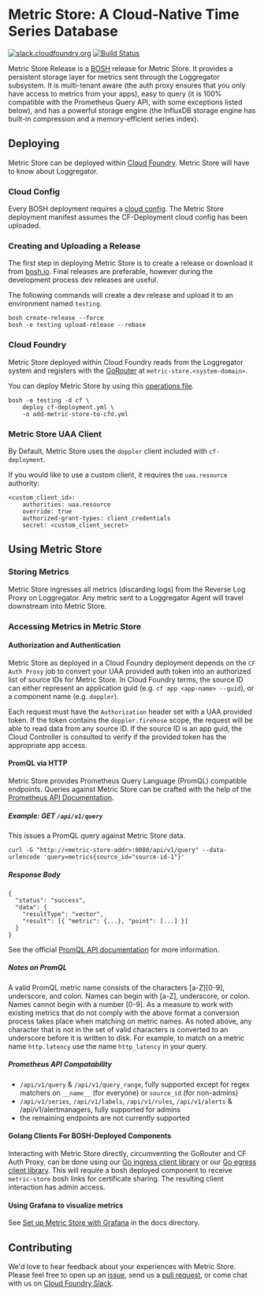 # Metric Store: A Cloud-Native Time Series Database
[![slack.cloudfoundry.org][slack-badge]][slack-channel] [![Build Status](https://github.com/cloudfoundry/metric-store-release/workflows/Test%20Everything/badge.svg)](https://github.com/cloudfoundry/metric-store-release/actions)

Metric Store Release is a [BOSH][bosh] release for Metric Store. It provides a persistent storage layer for metrics sent through the Loggregator subsystem. It is multi-tenant aware (the auth proxy ensures that you only have access to metrics from your apps), easy to query (it is 100% compatible with the Prometheus Query API, with some exceptions listed below), and has a powerful storage engine (the InfluxDB storage engine has built-in compression and a memory-efficient series index).

## Deploying

Metric Store can be deployed within [Cloud Foundry][cfd]. Metric Store will have to know about Loggregator.

### Cloud Config

Every BOSH deployment requires a [cloud config](https://bosh.io/docs/cloud-config.html). The Metric Store deployment manifest assumes the CF-Deployment cloud config has been uploaded.

### Creating and Uploading a Release

The first step in deploying Metric Store is to create a release or download it from [bosh.io][bosh-io-release]. Final releases are preferable, however during the development process dev releases are useful.

The following commands will create a dev release and upload it to an environment named `testing`.
```
bosh create-release --force
bosh -e testing upload-release --rebase
```

### Cloud Foundry

Metric Store deployed within Cloud Foundry reads from the Loggregator system and registers with the [GoRouter](https://github.com/cloudfoundry/gorouter) at `metric-store.<system-domain>`.

You can deploy Metric Store by using this
[operations file][ops-file].

```
bosh -e testing -d cf \
    deploy cf-deployment.yml \
    -o add-metric-store-to-cfd.yml
```

### Metric Store UAA Client
By Default, Metric Store uses the `doppler` client included with `cf-deployment`.

If you would like to use a custom client, it requires the `uaa.resource` authority:
```
<custom_client_id>:
    authorities: uaa.resource
    override: true
    authorized-grant-types: client_credentials
    secret: <custom_client_secret>
```

## Using Metric Store

### Storing Metrics
Metric Store ingresses all metrics (discarding logs) from the Reverse Log
Proxy on Loggregator. Any metric sent to a Loggregator Agent will travel
downstream into Metric Store.

### Accessing Metrics in Metric Store

#### Authorization and Authentication
Metric Store as deployed in a Cloud Foundry deployment depends on the
`CF Auth Proxy` job to convert your UAA provided auth token into an authorized
list of source IDs for Metric Store. In Cloud Foundry terms, the source ID can either represent an application
guid (e.g. `cf app <app-name> --guid`), or a component name (e.g. `doppler`).

Each request must have the `Authorization` header set with a UAA provided token.
If the token contains the `doppler.firehose` scope, the request will be able
to read data from any source ID.
If the source ID is an app guid, the Cloud Controller is consulted to verify
if the provided token has the appropriate app access.

#### PromQL via HTTP
Metric Store provides Prometheus Query Language (PromQL) compatible endpoints.
Queries against Metric Store can be crafted with the help of the [Prometheus API
Documentation][promql].

##### Example: **GET** `/api/v1/query`

This issues a PromQL query against Metric Store data.

```
curl -G "http://<metric-store-addr>:8080/api/v1/query" --data-urlencode 'query=metrics{source_id="source-id-1"}'
```

##### Response Body
```
{
  "status": "success",
  "data": {
    "resultType": "vector",
    "result": [{ "metric": {...}, "point": [...] }]
  }
}
```
See the official [PromQL API documentation][promql] for more information.

##### Notes on PromQL
A valid PromQL metric name consists of the characters [a-Z][0-9], underscore, and colon. Names can begin with [a-Z], underscore, or colon. Names cannot begin with a number [0-9].
As a measure to work with existing metrics that do not comply with the above format a conversion process takes place when matching on metric names.
As noted above, any character that is not in the set of valid characters is converted to an underscore before it is written to disk. For example, to match on a metric name `http.latency` use the name `http_latency` in your query.

##### Prometheus API Compatability
- `/api/v1/query` & `/api/v1/query_range`, fully supported except for regex
  matchers on `__name__` (for everyone) or `source_id` (for non-admins)
- `/api/v1/series`, `/api/v1/labels`, `/api/v1/rules`, `/api/v1/alerts` &
  /api/v1/alertmanagers, fully supported for admins
- the remaining endpoints are not currently supported

#### Golang Clients For BOSH-Deployed Components
Interacting with Metric Store directly, circumventing the GoRouter and CF Auth
Proxy, can be done using our [Go ingress client library][ingressclient] or our
[Go egress client library][egressclient]. This will require a bosh deployed
component to receive `metric-store` bosh links for certificate sharing. The
resulting client interaction has admin access.

#### Using Grafana to visualize metrics

See [Set up Metric Store with Grafana](/docs/setup-grafana.md) in the docs
directory.

## Contributing

We'd love to hear feedback about your experiences with Metric Store. Please feel free to open up an [issue][issues], send us a [pull request][prs], or come chat with us on [Cloud Foundry Slack][slack-channel].

[slack-badge]:     https://slack.cloudfoundry.org/badge.svg
[slack-channel]:   https://cloudfoundry.slack.com/archives/metric-store
[bosh]:            https://github.com/cloudfoundry/bosh
[cfd]:             https://github.com/cloudfoundry/cf-deployment
[cfd-manifest]:    https://github.com/cloudfoundry/cf-deployment/blob/master/cf-deployment.yml
[ops-file]:        https://github.com/cloudfoundry/metric-store-release/blob/master/manifests/ops-files/add-metric-store-to-cfd.yml
[go-router]:       https://github.com/cloudfoundry/gorouter
[bosh-io-release]: https://bosh.io/releases/github.com/cloudfoundry/metric-store-release?latest
[promql]:          https://prometheus.io/docs/prometheus/latest/querying/api/
[ingressclient]:   https://github.com/cloudfoundry/metric-store-release/tree/develop/src/pkg/ingressclient
[egressclient]:    https://github.com/cloudfoundry/metric-store-release/tree/develop/src/pkg/egressclient
[issues]:          https://github.com/cloudfoundry/metric-store-release/issues
[prs]:             https://github.com/cloudfoundry/metric-store-release/pulls
